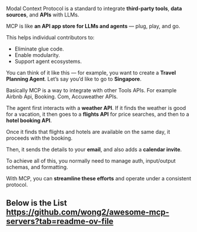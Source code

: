 Modal Context Protocol is a standard to integrate **third-party tools**, **data sources**, and **APIs** with LLMs.

MCP is like **an API app store for LLMs and agents** — plug, play, and go.  

This helps individual contributors to:
- Eliminate glue code.
- Enable modularity.
- Support agent ecosystems.

You can think of it like this — for example, you want to create a **Travel Planning Agent**. Let’s say you’d like to go to **Singapore**.

Basically MCP is a way to integrate with other Tools APIs. For example Airbnb Api, Booking. Com, Accuweather APIs. 

The agent first interacts with a **weather API**. If it finds the weather is good for a vacation, it then goes to a **flights API** for price searches, and then to a **hotel booking API**.

Once it finds that flights and hotels are available on the same day, it proceeds with the booking.

Then, it sends the details to your **email**, and also adds a **calendar invite**.

To achieve all of this, you normally need to manage auth, input/output schemas, and formatting.

With MCP, you can **streamline these efforts** and operate under a consistent protocol.

Below is the List 
https://github.com/wong2/awesome-mcp-servers?tab=readme-ov-file
---